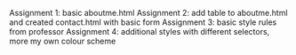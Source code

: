 Assignment 1: basic aboutme.html
Assignment 2: add table to aboutme.html and created contact.html with basic form
Assignment 3: basic style rules from professor
Assignment 4: additional styles with different selectors, more my own colour scheme
